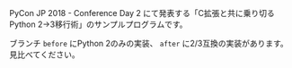 PyCon JP 2018 - Conference Day 2 にて発表する「C拡張と共に乗り切るPython 2→3移行術」のサンプルプログラムです。

ブランチ `before` にPython 2のみの実装、 `after` に2/3互換の実装があります。見比べてください。

